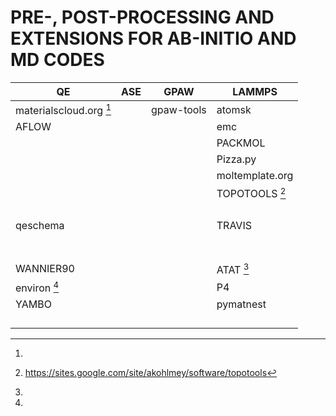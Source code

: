 
# PRE-, POST-PROCESSING AND EXTENSIONS FOR AB-INITIO AND MD CODES

|QE                     |ASE                    |GPAW      |LAMMPS         |
|-----------------------|-----------------------|----------|---------------|
|materialscloud.org [^1]|                       |gpaw-tools|atomsk         |
|AFLOW                  |                       |          |emc            |
|                       |                       |          |PACKMOL        |
|                       |                       |          |Pizza.py       |
|                       |                       |          |moltemplate.org|
|                       |                       |          |TOPOTOOLS [^2] |
|                       |                       |          |               |
|                       |                       |          |               |
|                       |                       |          |               |
|                       |                       |          |               |
|qeschema               |                       |          |TRAVIS         |
|                       |                       |          |               |
|                       |                       |          |               |
|                       |                       |          |               |
|                       |                       |          |               |
|                       |                       |          |               |
|                       |                       |          |               |
|                       |                       |          |               |
|WANNIER90              |                       |          |ATAT [^3]      |
|environ [^4]           |                       |          |P4             |
|YAMBO                  |                       |          |pymatnest      |
|                       |                       |          |               |
|                       |                       |          |               |
|                       |                       |          |               |
|                       |                       |          |               |

[^1]:
[^2]: https://sites.google.com/site/akohlmey/software/topotools
[^3]:
[^4]:
